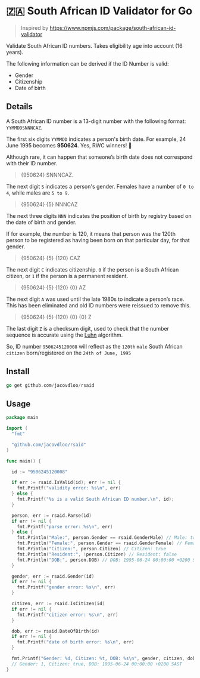 # 🇿🇦 South African ID Validator for Go

> Inspired by https://www.npmjs.com/package/south-african-id-validator

Validate South African ID numbers. Takes eligibility age into account (16 years).

The following information can be derived if the ID Number is valid:

- Gender
- Citizenship
- Date of birth

## Details

A South African ID number is a 13-digit number with the following format: `YYMMDDSNNNCAZ`.

The first six digits `YYMMDD` indicates a person's birth date. For example, 24 June 1995 becomes **950624**. Yes, RWC winners! 🏉

Although rare, it can happen that someone’s birth date does not correspond with their ID number.

> {950624} SNNNCAZ.


The next digit `S` indicates a person's gender. Females have a number of `0 to 4`, while males are `5 to 9`.

> {950624} {5} NNNCAZ

The next three digits `NNN` indicates the position of birth by registry based on the date of birth and gender.

If for example, the number is 120, it means that person was the 120th person to be registered as having been born on that particular day, for that gender.

> {950624} {5} {120} CAZ

The next digit `C` indicates citizenship. `0` if the person is a South African citizen, or `1` if the person is a permanent resident.

> {950624} {5} {120} {0} AZ

The next digit `A` was used until the late 1980s to indicate a person’s race. This has been eliminated and
old ID numbers were reissued to remove this.

> {950624} {5} {120} {0} {0} Z

The last digit `Z` is a checksum digit, used to check that the number sequence is accurate using the [Luhn](https://en.wikipedia.org/wiki/Luhn_algorithm) algorithm.

So, ID number `9506245120008` will reflect as the `120th` `male` South African `citizen` born/registered on the `24th of June, 1995`

## Install

```go
go get github.com/jacovdloo/rsaid
```

## Usage

```go
package main

import (
  "fmt"

  "github.com/jacovdloo/rsaid"
)

func main() {

  id := "9506245120008"

  if err := rsaid.IsValid(id); err != nil {
    fmt.Printf("validity error: %s\n", err)
  } else {
    fmt.Printf("%s is a valid South African ID number.\n", id);
  }

  person, err := rsaid.Parse(id)
  if err != nil {
    fmt.Printf("parse error: %s\n", err)
  } else {
    fmt.Println("Male:", person.Gender == rsaid.GenderMale) // Male: true
    fmt.Println("Female:", person.Gender == rsaid.GenderFemale) // Female: false
    fmt.Println("Citizen:", person.Citizen) // Citizen: true
    fmt.Println("Resident:", !person.Citizen) // Resident: false
    fmt.Println("DOB:", person.DOB) // DOB: 1995-06-24 00:00:00 +0200 SAST
  }

  gender, err := rsaid.Gender(id)
  if err != nil {
    fmt.Printf("gender error: %s\n", err)
  }

  citizen, err := rsaid.IsCitizen(id)
  if err != nil {
    fmt.Printf("citizen error: %s\n", err)
  }

  dob, err := rsaid.DateOfBirth(id)
  if err != nil {
    fmt.Printf("date of birth error: %s\n", err)
  }

  fmt.Printf("Gender: %d, Citizen: %t, DOB: %s\n", gender, citizen, dob)
  // Gender: 1, Citizen: true, DOB: 1995-06-24 00:00:00 +0200 SAST
}
```
